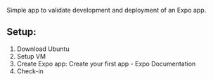 Simple app to validate development and deployment of an Expo app.


Setup:
------
1. Download Ubuntu
2. Setup VM
3. Create Expo app: Create your first app - Expo Documentation
4. Check-in
